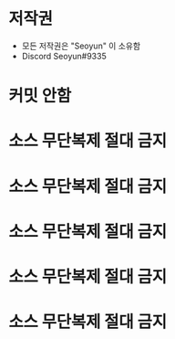 # 저작권
* 모든 저작권은 "Seoyun" 이 소유함
* Discord Seoyun#9335

# 커밋 안함

# 소스 무단복제 절대 금지 
# 소스 무단복제 절대 금지 
# 소스 무단복제 절대 금지 
# 소스 무단복제 절대 금지 
# 소스 무단복제 절대 금지

